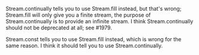 Stream.continually tells you to use Stream.fill instead, but that's wrong; Stream.fill will only give you a finite stream, the purpose of Stream.continually is to provide an infinite stream. I think Stream.continually should not be deprecated at all; see #1979.

Stream.const tells you to use Stream.fill instead, which is wrong for the same reason. I think it should tell you to use Stream.continually.
